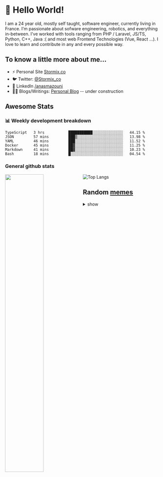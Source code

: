 # 👋 Hello World!

I am a 24 year old, mostly self taught, software engineer, currently living in France. I'm passionate about sofware engineering, robotics, and everything in-between. I've worked with tools ranging from PHP / Laravel, JS/TS, Python, C++, Java :( and most web Frontend Technologies (Vue, React ...). I love to learn and contribute in any and every possible way.

## To know a little more about me...

- ⚡ Personal Site [Stormix.co](http://stormix.co/)
- 🐦 Twitter: [@Stormix_co](https://twitter.com/stormix_co)
- 👥 LinkedIn [/anasmazouni](https://linkedin.com/in/anasmazouni)
- 👨‍💻 Blogs/Writings: [Personal Blog](https://blog.anasmazouni.dev/) -- under construction

## Awesome Stats

### :bar_chart: Weekly development breakdown

<!--START_SECTION:waka-->

```text
TypeScript   3 hrs           ███████████░░░░░░░░░░░░░░   44.15 %
JSON         57 mins         ███▒░░░░░░░░░░░░░░░░░░░░░   13.98 %
YAML         46 mins         ███░░░░░░░░░░░░░░░░░░░░░░   11.52 %
Docker       45 mins         ██▓░░░░░░░░░░░░░░░░░░░░░░   11.25 %
Markdown     41 mins         ██▓░░░░░░░░░░░░░░░░░░░░░░   10.23 %
Bash         18 mins         █░░░░░░░░░░░░░░░░░░░░░░░░   04.54 %
```

<!--END_SECTION:waka-->


### General github stats

[<img align="left" width="50%" src="https://github-readme-stats.vercel.app/api?username=stormix&count_private=true&show_icons=true&theme=radical" />](https://github-readme-stats.vercel.app/api?username=stormix&count_private=true&show_icons=true&theme=radical)
![Top Langs](https://github-readme-stats.vercel.app/api/top-langs/?username=stormix&hide=TeX&layout=compact&theme=radical)


## Random [memes](https://github.com/Stormix/memes/)
<details>
<summary> show
</summary>
  
  ![meme](https://memes.stormix.co/send/memes)
</details>


